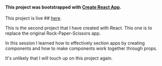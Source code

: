 #### This project was bootstrapped with [Create React App](https://github.com/facebookincubator/create-react-app).

This project is live ## [here](https://plasmadice.github.io/react-rock-paper-scissors).


This is the second project that I have created with React. This one is to replace the original Rock-Paper-Scissors app.

In this session I learned how to effectively section apps by creating components and how to make components work together through props.

It's unlikely that I will touch up on this project again.
